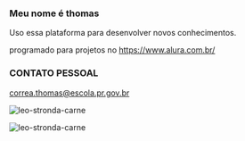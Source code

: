 ### Meu nome é thomas 


Uso essa plataforma para desenvolver novos conhecimentos.



programado para projetos no https://www.alura.com.br/


### CONTATO PESSOAL 

correa.thomas@escola.pr.gov.br



![leo-stronda-carne](https://github.com/ThOmAsanjos1wwwa/thomas/assets/146108864/8b3f571f-487e-4efc-a009-e6e5078b4a4d)




![leo-stronda-carne](https://github.com/ThOmAsanjos1wwwa/thomas/assets/146108864/d39dbb42-a50a-458f-907c-b58c25b4354e)
